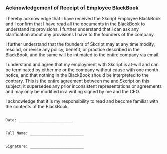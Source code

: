 ### Acknowledgement of Receipt of Employee BlackBook

I hereby acknowledge that I have received the Skcript Employee BlackBook and I confirm that I have read all the documents in the BlackBook to understand its provisions. I further understand that I can ask any clarification about any provisions I have to the founders of the company.

I further understand that the founders of Skcript may at any time modify, rescind, or revise any policy, benefit, or practice described in the BlackBook, and the same will be intimated to the entire company via email.

I understand and agree that my employment with Skcript is at-will and can be terminated by either me or the company without cause with one month notice, and that nothing in the BlackBook should be interpreted to the contrary. This is the entire agreement between me and Skcript on this subject; it supersedes any prior inconsistent representations or agreements and may only be modified in a writing signed by me and the CEO.

I acknowledge that it is my responsibility to read and become familiar with the contents of the BlackBook.


```

Date: ________________________


Full Name: ________________________


Signature: ________________________

```

